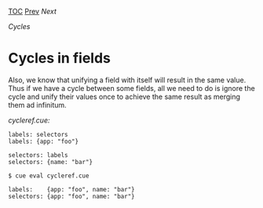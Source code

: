 [TOC](Readme.md) [Prev](cycle.md) _Next_

_Cycles_

# Cycles in fields

Also, we know that unifying a field with itself will result in the same value.
Thus if we have a cycle between some fields, all we need to do is ignore
the cycle and unify their values once to achieve the same result as
merging them ad infinitum.

<!-- CUE editor -->
_cycleref.cue:_
```
labels: selectors
labels: {app: "foo"}

selectors: labels
selectors: {name: "bar"}
```

<!-- result -->
`$ cue eval cycleref.cue`
```
labels:    {app: "foo", name: "bar"}
selectors: {app: "foo", name: "bar"}
```
